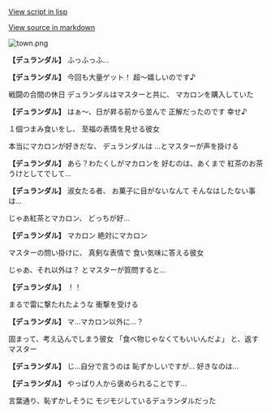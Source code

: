 [View script in lisp](../scripts/10035201.txt)

[View source in markdown](10035201.md)

![town.png](../images/backgrounds/town.png)

**【デュランダル】**
ふっふっふ…

**【デュランダル】**
今回も大量ゲット！
超～嬉しいのです♪

戦闘の合間の休日
デュランダルはマスターと共に、
マカロンを購入していた

**【デュランダル】**
はぁ～、日が昇る前から並んで
正解だったのです
幸せ♪

１個つまみ食いをし、
至福の表情を見せる彼女

本当にマカロンが好きだな、
デュランダルは
…とマスターが声を掛ける

**【デュランダル】**
あら？わたくしがマカロンを
好むのは、あくまで
紅茶のお茶うけとしてでして…

**【デュランダル】**
淑女たる者、
お菓子に目がないなんて
そんなはしたない事は…

じゃあ紅茶とマカロン、
どっちが好…

**【デュランダル】**
マカロン
絶対にマカロン

マスターの問い掛けに、
真剣な表情で
食い気味に答える彼女

じゃあ、それ以外は？
とマスターが質問すると…

**【デュランダル】**
！！

まるで雷に撃たれたような
衝撃を受ける

**【デュランダル】**
マ…マカロン以外に…？

固まって、考え込んでしまう彼女
「食べ物じゃなくてもいいんだよ」
と、返すマスター

**【デュランダル】**
じ…自分で言うのは
恥ずかしいですが…
好きなのは…

**【デュランダル】**
やっぱり人から褒められることです…

言葉通り、恥ずかしそうに
モジモジしているデュランダルだった